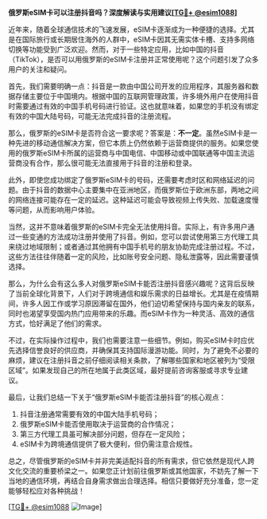 **俄罗斯eSIM卡可以注册抖音吗？深度解读与实用建议[[TG💪+ @esim1088](https://t.me/s/esim1088)]**

近年来，随着全球通信技术的飞速发展，eSIM卡逐渐成为一种便捷的选择。尤其是在国际旅行或长期居住海外的人群中，eSIM卡因其无需实体卡槽、支持多网络切换等功能受到广泛欢迎。然而，对于一些特定应用，比如中国的抖音（TikTok），是否可以用俄罗斯的eSIM卡注册并正常使用呢？这个问题引发了众多用户的关注和疑问。

首先，我们需要明确一点：抖音是一款由中国公司开发的应用程序，其服务器和数据存储主要位于中国境内。根据中国的互联网管理政策，许多境外用户在使用抖音时需要通过有效的中国手机号码进行验证。这也就意味着，如果您的手机没有绑定有效的中国大陆号码，可能无法完成抖音的注册流程。

那么，俄罗斯的eSIM卡是否符合这一要求呢？答案是：**不一定**。虽然eSIM卡是一种先进的移动通信解决方案，但它本质上仍然依赖于运营商提供的服务。如果您使用的俄罗斯eSIM卡所属的运营商与中国电信、中国移动或中国联通等中国主流运营商没有合作，那么很可能无法直接用于抖音的注册和登录。

此外，即使您成功绑定了俄罗斯eSIM卡的号码，还需要考虑时区和网络延迟的问题。由于抖音的数据中心主要集中在亚洲地区，而俄罗斯位于欧洲东部，两地之间的网络连接可能存在一定的延迟。这种延迟可能会导致视频上传失败、加载速度慢等问题，从而影响用户体验。

当然，这并不意味着俄罗斯的eSIM卡完全无法使用抖音。实际上，有许多用户通过一些变通的方法成功注册并使用了抖音。例如，您可以尝试使用第三方代理工具来绕过地域限制；或者通过其他拥有中国手机号的朋友协助完成注册过程。不过，这些方法往往伴随着一定的风险，比如账号安全问题、隐私泄露等，因此需要谨慎选择。

那么，为什么会有这么多人对俄罗斯eSIM卡能否注册抖音感兴趣呢？这背后反映了当前全球化背景下，人们对于跨境通信和娱乐需求的日益增长。尤其是在疫情期间，许多人因工作或学习原因滞留在国外，他们迫切希望保持与国内亲友的联系，同时也渴望享受国内热门应用带来的乐趣。而eSIM卡作为一种灵活、高效的通信方式，恰好满足了他们的需求。

不过，在实际操作过程中，我们也需要注意一些细节。例如，购买eSIM卡时应优先选择信誉良好的供应商，并确保其支持国际漫游功能。同时，为了避免不必要的麻烦，建议在注册抖音之前仔细阅读相关条款，了解哪些国家和地区被列为“受限区域”。如果发现自己的所在地属于此类区域，最好提前咨询客服或寻求专业建议。

最后，让我们总结一下关于“俄罗斯eSIM卡能否注册抖音”的核心观点：

1. 抖音注册通常需要有效的中国大陆手机号码；
2. 俄罗斯eSIM卡能否使用取决于运营商的合作情况；
3. 第三方代理工具虽可解决部分问题，但存在一定风险；
4. eSIM卡为跨境通信提供了极大便利，但仍需注意合规性。

总之，尽管俄罗斯的eSIM卡并非完美适配抖音的所有需求，但它依然是现代人跨文化交流的重要桥梁之一。如果您正计划前往俄罗斯或其他国家，不妨先了解一下当地的通信环境，再结合自身需求做出合理选择。相信只要做好充分准备，您一定能够轻松应对各种挑战！

[[TG💪+ @esim1088](https://t.me/s/esim1088) ![Image](https://i.postimg.cc/4NQfJmqS/Snipaste-2025-05-13-00-14-12.png)]